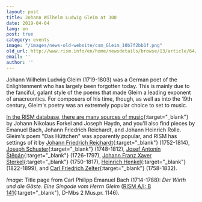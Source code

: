 ```yaml
---
layout: post
title: Johann Wilhelm Ludwig Gleim at 300
date: 2019-04-04
lang: en
post: true
category: events
image: "/images/news-old-website/csm_Gleim_10b7f2bb1f.png"
old_url: http://www.rism.info/en/home/newsdetails/browse/13/article/64/johann-wilhelm-ludwig-gleim-at-300.html
email: ''
author: ''
---
```


Johann Wilhelm Ludwig Gleim (1719-1803) was a German poet of the Enlightenment who has largely been forgotten today. This is mainly due to the fanciful, galant style of the poems that made Gleim a leading exponent of anacreontics. For composers of his time, though, as well as into the 19th century, Gleim's poetry was an extremely popular choice to set to music.

[In the RISM database, there are many sources of music](https://opac.rism.info/metaopac/perma.do?v=rism&q=-1%3d%22pe66373%22){:target="_blank"} by Johann Nikolaus Forkel and Joseph Haydn, and you'll also find pieces by Emanuel Bach, Johann Friedrich Reichardt, and Johann Heinrich Rolle. Gleim's poem "Das Hüttchen" was apparently popular, and RISM has settings of it by [Johann Friedrich Reichardt](https://opac.rism.info/search?id=225004313&View=rism&Language=en){:target="_blank"} (1752-1814), [Joseph Schuster](https://opac.rism.info/search?id=230007058&View=rism&Language=en){:target="_blank"} (1748-1812), [Josef Antonín Štěpán](https://opac.rism.info/search?id=455025124&View=rism&Language=en){:target="_blank"} (1726-1797), [Johann Franz Xaver Sterkel](https://opac.rism.info/search?id=1001014830&View=rism&Language=en){:target="_blank"} (1750-1817), [Heinrich Henkel](https://opac.rism.info/search?id=455005753&View=rism&Language=en){:target="_blank"} (1822-1899), and [Carl Friedrich Zelter](https://opac.rism.info/search?id=464141944&View=rism&Language=en){:target="_blank"} (1758-1832).

_Image_: Title page from Carl Philipp Emanuel Bach (1714-1788): _Der Wirth und die Gäste. Eine Singode vom Herrn Gleim_ ([RISM A/I: B 141](https://opac.rism.info/search?id=00000990003108&View=rism&Language=en){:target="_blank"}, D-Mbs 2 Mus.pr. 1146).